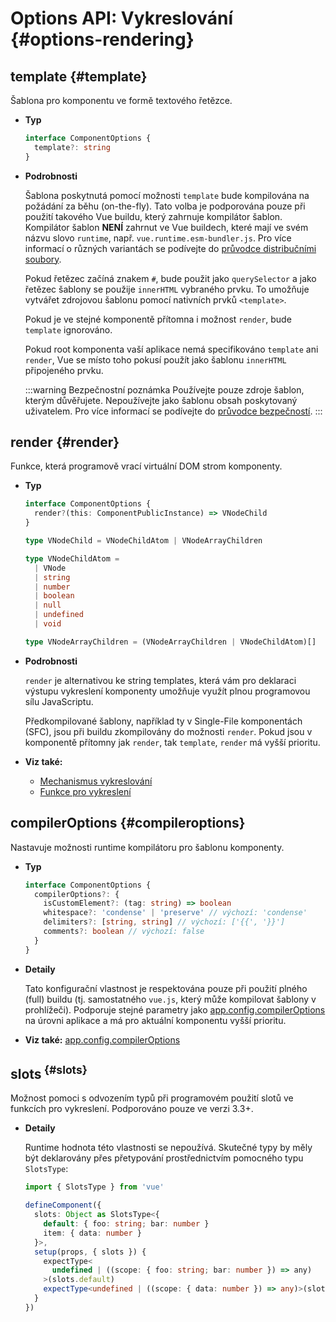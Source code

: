 # Options API: Vykreslování {#options-rendering}

## template {#template}

Šablona pro komponentu ve formě textového řetězce.

- **Typ**

  ```ts
  interface ComponentOptions {
    template?: string
  }
  ```

- **Podrobnosti**

  Šablona poskytnutá pomocí možnosti `template` bude kompilována na požádání za běhu (on-the-fly). Tato volba je podporována pouze při použití takového Vue buildu, který zahrnuje kompilátor šablon. Kompilátor šablon **NENÍ** zahrnut ve Vue buildech, které mají ve svém názvu slovo `runtime`, např. `vue.runtime.esm-bundler.js`. Pro více informací o různých variantách se podívejte do [průvodce distribučními soubory](https://github.com/vuejs/core/tree/main/packages/vue#which-dist-file-to-use).

  Pokud řetězec začíná znakem `#`, bude použit jako `querySelector` a jako řetězec šablony se použije `innerHTML` vybraného prvku. To umožňuje vytvářet zdrojovou šablonu pomocí nativních prvků `<template>`.

  Pokud je ve stejné komponentě přítomna i možnost `render`, bude `template` ignorováno.

  Pokud root komponenta vaší aplikace nemá specifikováno `template` ani `render`, Vue se místo toho pokusí použít jako šablonu `innerHTML` připojeného prvku.

  :::warning Bezpečnostní poznámka
  Používejte pouze zdroje šablon, kterým důvěřujete. Nepoužívejte jako šablonu obsah poskytovaný uživatelem. Pro více informací se podívejte do [průvodce bezpečností](/guide/best-practices/security#rule-no-1-never-use-non-trusted-templates).
  :::

## render {#render}

Funkce, která programově vrací virtuální DOM strom komponenty.

- **Typ**

  ```ts
  interface ComponentOptions {
    render?(this: ComponentPublicInstance) => VNodeChild
  }

  type VNodeChild = VNodeChildAtom | VNodeArrayChildren

  type VNodeChildAtom =
    | VNode
    | string
    | number
    | boolean
    | null
    | undefined
    | void

  type VNodeArrayChildren = (VNodeArrayChildren | VNodeChildAtom)[]
  ```

- **Podrobnosti**

  `render` je alternativou ke string templates, která vám pro deklaraci výstupu vykreslení komponenty umožňuje využít plnou programovou sílu JavaScriptu.

  Předkompilované šablony, například ty v Single-File komponentách (SFC), jsou při buildu zkompilovány do možnosti `render`. Pokud jsou v komponentě přítomny jak `render`, tak `template`, `render` má vyšší prioritu.

- **Viz také:**
  - [Mechanismus vykreslování](/guide/extras/rendering-mechanism)
  - [Funkce pro vykreslení](/guide/extras/render-function)

## compilerOptions {#compileroptions}

Nastavuje možnosti runtime kompilátoru pro šablonu komponenty.

- **Typ**

  ```ts
  interface ComponentOptions {
    compilerOptions?: {
      isCustomElement?: (tag: string) => boolean
      whitespace?: 'condense' | 'preserve' // výchozí: 'condense'
      delimiters?: [string, string] // výchozí: ['{{', '}}']
      comments?: boolean // výchozí: false
    }
  }
  ```

- **Detaily**

  Tato konfigurační vlastnost je respektována pouze při použití plného (full) buildu (tj. samostatného `vue.js`, který může kompilovat šablony v prohlížeči). Podporuje stejné parametry jako [app.config.compilerOptions](/api/application#app-config-compileroptions) na úrovni aplikace a má pro aktuální komponentu vyšší prioritu.

- **Viz také:** [app.config.compilerOptions](/api/application#app-config-compileroptions)

## slots<sup class="vt-badge ts"/> {#slots}

Možnost pomoci s odvozením typů při programovém použití slotů ve funkcích pro vykreslení. Podporováno pouze ve verzi 3.3+.

- **Detaily**

  Runtime hodnota této vlastnosti se nepoužívá. Skutečné typy by měly být deklarovány přes přetypování prostřednictvím pomocného typu `SlotsType`:

  ```ts
  import { SlotsType } from 'vue'

  defineComponent({
    slots: Object as SlotsType<{
      default: { foo: string; bar: number }
      item: { data: number }
    }>,
    setup(props, { slots }) {
      expectType<
        undefined | ((scope: { foo: string; bar: number }) => any)
      >(slots.default)
      expectType<undefined | ((scope: { data: number }) => any)>(slots.item)
    }
  })
  ```
